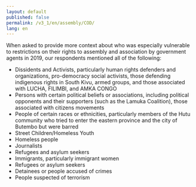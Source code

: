 ```yaml
---
layout: default
published: false
permalink: /v3_1/en/assembly/COD/
lang: en
---
```


When asked to provide more context about who was especially vulnerable to restrictions on their rights to assembly and association by government agents in 2019, our respondents mentioned all of the following: 

-	Dissidents and Activists, particularly human rights defenders and organizations, pro-democracy social activists, those defending indigenous rights in South Kivu, armed groups, and those associated with LUCHA, FILIMBI, and AMKA CONGO
-	Persons with certain political beliefs or associations, including political opponents and their supporters (such as the Lamuka Coalition), those associated with citizens movements
-	People of certain races or ethnicities, particularly members of the Hutu community who tried to enter the eastern province and the city of Butembo but were barred 
-	Street Children/Homeless Youth
-	Homeless people
-	Journalists
-	Refugees and asylum seekers
-	Immigrants, particularly immigrant women
-	Refugees or asylum seekers
-	Detainees or people accused of crimes
-	People suspected of terrorism
